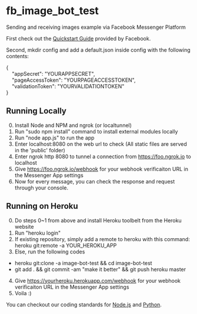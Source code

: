 # fb_image_bot_test
Sending and receiving images example via Facebook Messenger Platform

First check out the [Quickstart Guide](https://developers.facebook.com/docs/messenger-platform/quickstart) provided by Facebook.

Second, mkdir config and add a default.json inside config with the following contents:

{<br/>
&nbsp;&nbsp;&nbsp;&nbsp;"appSecret": "YOURAPPSECRET",<br/>
&nbsp;&nbsp;&nbsp;&nbsp;"pageAccessToken": "YOURPAGEACCESSTOKEN",<br/>
&nbsp;&nbsp;&nbsp;&nbsp;"validationToken": "YOURVALIDATIONTOKEN"<br/>
}<br/>


## Running Locally
0. Install Node and NPM and ngrok (or localtunnel)
1. Run "sudo npm install" command to install external modules locally
2. Run "node app.js" to run the app
3. Enter localhost:8080 on the web url to check (All static files are served in the 'public' folder)
4. Enter ngrok http 8080 to tunnel a connection from https://foo.ngrok.io to localhost
5. Give https://foo.ngrok.io/webhook for your webhook verificaiton URL in the Messenger App settings
6. Now for every message, you can check the response and request through your console.

## Running on Heroku
0. Do steps 0~1 from above and install Heroku toolbelt from the Heroku website
1. Run "heroku login"
2. If existing repository, simply add a remote to heroku with this command: heroku git:remote -a YOUR_HEROKU_APP
3. Else, run the following codes

  - heroku git:clone -a image-bot-test && cd image-bot-test
  - git add . && git commit -am "make it better" && git push heroku master

4. Give https://yourheroku.herokuapp.com/webhook for your webhook verificaiton URL in the Messenger App settings
5. Voila :)

You can checkout our coding standards for [Node.js](nodejs.md) and [Python](python27.md).
